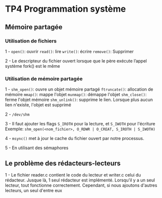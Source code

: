 # TP4 Programmation système

## Mémoire partagée

### Utilisation de fichiers

1 - `open()`: ouvrir
    `read()`: lire
    `write()`: écrire
    `remove()`: Supprimer

2 - Le descripteur du fichier ouvert lorsque que le père exécute l’appel système fork() est le même

### Utilisation de mémoire partagée

1 - `shm_open()`: ouvre un objet mémoire partagé
    `ftruncate()`: allocation de mémoire
    `mmap()`: mappe l'objet
    `munmap()`: démappe l'objet
    `shm_close()`: ferme l'objet mémoire
    `shm_unlink()`: supprime le lien. Lorsque plus aucun lien n'existe, l'objet est supprimé

2 - `/dev/shm`

3 - Il faut ajouter les flags `S_IROTH` pour la lecture, et `S_IWOTH` pour l'écriture
    Exemple: `shm_open(<nom_fichier>, O_RDWR | O_CREAT, S_IROTH | S_IWOTH)`

4 - `msync()` met à jour le cache du fichier ouvert par notre processus.

5 - En utilisant des sémaphores

## Le problème des rédacteurs-lecteurs

1 - Le fichier reader.c contient le code du lecteur et writer.c celui du rédacteur.
    Jusque là, 1 seul rédacteur est implémenté. Lorsqu'il y a un seul lecteur, tout fonctionne correctement. Cependant, si nous ajoutons d'autres lecteurs, un seul d'entre eux 
